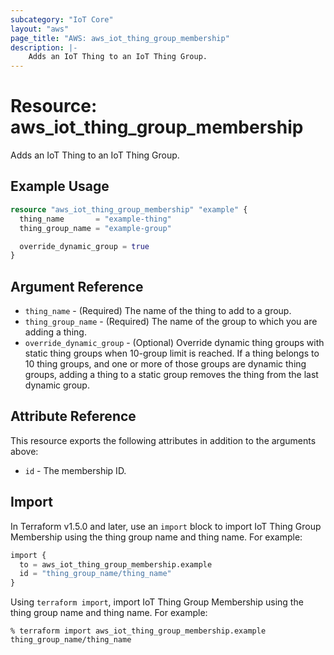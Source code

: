 ```yaml
---
subcategory: "IoT Core"
layout: "aws"
page_title: "AWS: aws_iot_thing_group_membership"
description: |-
    Adds an IoT Thing to an IoT Thing Group.
---
```


# Resource: aws_iot_thing_group_membership

Adds an IoT Thing to an IoT Thing Group.

## Example Usage

```terraform
resource "aws_iot_thing_group_membership" "example" {
  thing_name       = "example-thing"
  thing_group_name = "example-group"

  override_dynamic_group = true
}
```

## Argument Reference

* `thing_name` - (Required) The name of the thing to add to a group.
* `thing_group_name` - (Required) The name of the group to which you are adding a thing.
* `override_dynamic_group` - (Optional) Override dynamic thing groups with static thing groups when 10-group limit is reached. If a thing belongs to 10 thing groups, and one or more of those groups are dynamic thing groups, adding a thing to a static group removes the thing from the last dynamic group.

## Attribute Reference

This resource exports the following attributes in addition to the arguments above:

* `id` - The membership ID.

## Import

In Terraform v1.5.0 and later, use an `import` block to import IoT Thing Group Membership using the thing group name and thing name. For example:

```terraform
import {
  to = aws_iot_thing_group_membership.example
  id = "thing_group_name/thing_name"
}
```

Using `terraform import`, import IoT Thing Group Membership using the thing group name and thing name. For example:

```console
% terraform import aws_iot_thing_group_membership.example thing_group_name/thing_name
```
